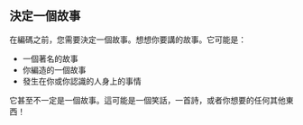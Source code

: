 ## 決定一個故事

在編碼之前，您需要決定一個故事。想想你要講的故事。它可能是：

+ 一個著名的故事
+ 你編造的一個故事
+ 發生在你或你認識的人身上的事情

它甚至不一定是一個故事。這可能是一個笑話，一首詩，或者你想要的任何其他東西！